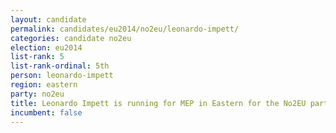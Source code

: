 ```yaml
---
layout: candidate
permalink: candidates/eu2014/no2eu/leonardo-impett/
categories: candidate no2eu
election: eu2014
list-rank: 5
list-rank-ordinal: 5th
person: leonardo-impett
region: eastern
party: no2eu
title: Leonardo Impett is running for MEP in Eastern for the No2EU party
incumbent: false
---
```

